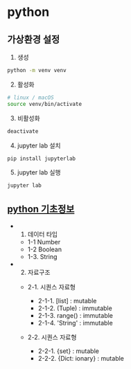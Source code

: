 # python

## 가상환경 설정

1. 생성
```bash
python -m venv venv
```

2. 활성화
```bash
# linux / macOS
source venv/bin/activate
```

3. 비활성화
```bash
deactivate
```

4. jupyter lab 설치
```bash
pip install jupyterlab
```

5. jupyter lab 실행
```bash
jupyter lab
```

## [python 기초정보](01_intro.ipynb)

- 1. 데이터 타입
    - 1-1 Number
    - 1-2 Boolean
    - 1-3. String

- 2. 자료구조
    - 2-1. 시퀀스 자료형

        - 2-1-1. [list] : mutable
        - 2-1-2. (Tuple) : immutable
        - 2-1-3. range() : immutable
        - 2-1-4. 'String' : immutable

    - 2-2. 시퀀스 자료형

        - 2-2-1. {set} : mutable
        - 2-2-2. {Dict: ionary} : mutable